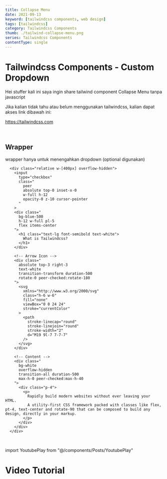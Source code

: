 ```yaml
---
title: Collapse Menu
date: 2021-09-13
keyword: [tailwindcss components, web design]
tags: [tailwindcss]
category: Tailwindcss Components
thumb: ./tailwind-collapse-menu.png
series: Tailwindcss Components
contentType: single
---
```


# Tailwindcss Components - Custom Dropdown

Hei stuffer kali ini saya ingin share tailwind component Collapse Menu tanpa javascript

Jika kalian tidak tahu atau belum menggunakan tailwindcss, kalian dapat akses link dibawah ini:

https://tailwindcss.com

<br/>

## Wrapper
wrapper hanya untuk menengahkan dropdown (optional digunakan)
```html:expose=true
  <div class="relative w-[400px] overflow-hidden">
    <input 
      type="checkbox"
      class="
        peer
        absolute top-0 inset-x-0
        w-full h-12
        opacity-0 z-10 cursor-pointer
      "  
    >
    <div class="
      bg-blue-500
      h-12 w-full pl-5
      flex items-center
    ">
      <h1 class="text-lg font-semibold text-white">
        What is Tailwindcss?
      </h1>
    </div>

    <!-- Arrow Icon -->
    <div class="
      absolute top-3 right-3
      text-white
      transition-transform duration-500
      rotate-0 peer-checked:rotate-180
    ">
      <svg 
        xmlns="http://www.w3.org/2000/svg" 
        class="h-6 w-6" 
        fill="none" 
        viewBox="0 0 24 24" 
        stroke="currentColor"
      >
        <path 
          stroke-linecap="round" 
          stroke-linejoin="round" 
          stroke-width="2" 
          d="M19 9l-7 7-7-7" 
        />
      </svg>
    </div>

    <!-- Content -->
    <div class="
      bg-white
      overflow-hidden
      transition-all duration-500
      max-h-0 peer-checked:max-h-40
    ">
      <div class="p-4">
        <p>
          Rapidly build modern websites without ever leaving your HTML.
          A utility-first CSS framework packed with classes like flex, pt-4, text-center and rotate-90 that can be composed to build any design, directly in your markup. 
        </p>
      </div>
    </div>
  </div>
```

<br/>

import YoutubePlay from "@/components/Posts/YoutubePlay"

# Video Tutorial
<YoutubePlay id="mXzrQtOtI1A"/>